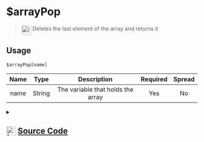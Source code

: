 # $arrayPop
> <img align="top" src="https://upload.wikimedia.org/wikipedia/commons/thumb/e/e4/Infobox_info_icon.svg/160px-Infobox_info_icon.svg.png?20150409153300" alt="image" width="25" height="auto"> Deletes the last element of the array and returns it
## Usage
```
$arrayPop[name]
```
| Name | Type | Description | Required | Spread
| :---: | :---: | :---: | :---: | :---: |
name | String | The variable that holds the array | Yes | No
<details>
<summary>
    
## <img align="top" src="https://cdn4.iconfinder.com/data/icons/iconsimple-logotypes/512/github-512.png" alt="image" width="25" height="auto">  [Source Code](https://github.com/tryforge/ForgeScript-V2/blob/main/src/native/arrayPop.ts)
    
</summary>
    
```ts
import { ArgType, NativeFunction, Return } from "../structures"

export default new NativeFunction({
    name: "$arrayPop",
    version: "1.0.0",
    description: "Deletes the last element of the array and returns it",
    unwrap: true,
    args: [
        {
            name: "name",
            description: "The variable that holds the array",
            rest: false,
            required: true,
            type: ArgType.String,
        },
    ],
    brackets: true,
    execute(ctx, [name]) {
        const arr = ctx.getEnvironmentKey(name)
        if (Array.isArray(arr)) return Return.success(arr.pop())
        return Return.success()
    },
})

```
    
</details>